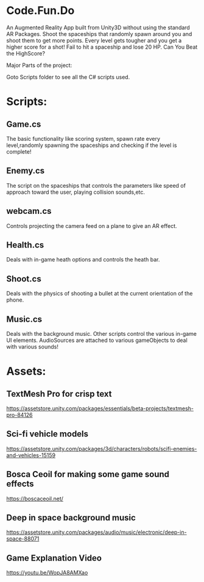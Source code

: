 # Code.Fun.Do

An Augmented Reality App built from Unity3D without using the standard AR Packages.
Shoot the spaceships that randomly spawn around you and shoot them to get more points.
Every level gets tougher and you get a higher score for a shot!
Fail to hit a spaceship and lose 20 HP.
Can You Beat the HighScore?

Major Parts of the project:

Goto Scripts folder to see all the C# scripts used.
# Scripts:
## Game.cs
The basic functionality like scoring system, spawn rate every level,randomly spawning the spaceships and checking if the level is complete!
## Enemy.cs
The script on the spaceships that controls the parameters like speed of approach toward the user, playing collision sounds,etc.
## webcam.cs
Controls projecting the camera feed on a plane to give an AR effect.
## Health.cs
Deals with in-game heath options and controls the heath bar.
## Shoot.cs
Deals with the physics of shooting a bullet at the current orientation of the phone.
## Music.cs
Deals with the background music.
Other scripts control the various in-game UI elements.
AudioSources are attached to various gameObjects to deal with various sounds!
# Assets:
## TextMesh Pro for crisp text
https://assetstore.unity.com/packages/essentials/beta-projects/textmesh-pro-84126
## Sci-fi vehicle models
https://assetstore.unity.com/packages/3d/characters/robots/scifi-enemies-and-vehicles-15159
## Bosca Ceoil for making some game sound effects
https://boscaceoil.net/
## Deep in space background music
https://assetstore.unity.com/packages/audio/music/electronic/deep-in-space-88071
## Game Explanation Video
https://youtu.be/WopJA8AMXao

